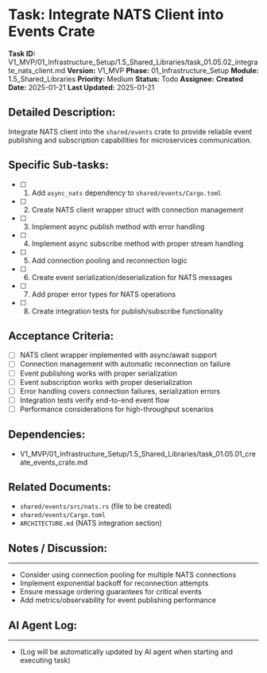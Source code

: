 # Task: Integrate NATS Client into Events Crate

**Task ID:** V1_MVP/01_Infrastructure_Setup/1.5_Shared_Libraries/task_01.05.02_integrate_nats_client.md
**Version:** V1_MVP
**Phase:** 01_Infrastructure_Setup
**Module:** 1.5_Shared_Libraries
**Priority:** Medium
**Status:** Todo
**Assignee:**
**Created Date:** 2025-01-21
**Last Updated:** 2025-01-21

## Detailed Description:
Integrate NATS client into the `shared/events` crate to provide reliable event publishing and subscription capabilities for microservices communication.

## Specific Sub-tasks:
- [ ] 1. Add `async_nats` dependency to `shared/events/Cargo.toml`
- [ ] 2. Create NATS client wrapper struct with connection management
- [ ] 3. Implement async publish method with error handling
- [ ] 4. Implement async subscribe method with proper stream handling
- [ ] 5. Add connection pooling and reconnection logic
- [ ] 6. Create event serialization/deserialization for NATS messages
- [ ] 7. Add proper error types for NATS operations
- [ ] 8. Create integration tests for publish/subscribe functionality

## Acceptance Criteria:
- [ ] NATS client wrapper implemented with async/await support
- [ ] Connection management with automatic reconnection on failure
- [ ] Event publishing works with proper serialization
- [ ] Event subscription works with proper deserialization
- [ ] Error handling covers connection failures, serialization errors
- [ ] Integration tests verify end-to-end event flow
- [ ] Performance considerations for high-throughput scenarios

## Dependencies:
- V1_MVP/01_Infrastructure_Setup/1.5_Shared_Libraries/task_01.05.01_create_events_crate.md

## Related Documents:
- `shared/events/src/nats.rs` (file to be created)
- `shared/events/Cargo.toml`
- `ARCHITECTURE.md` (NATS integration section)

## Notes / Discussion:
---
* Consider using connection pooling for multiple NATS connections
* Implement exponential backoff for reconnection attempts
* Ensure message ordering guarantees for critical events
* Add metrics/observability for event publishing performance

## AI Agent Log:
---
* (Log will be automatically updated by AI agent when starting and executing task)